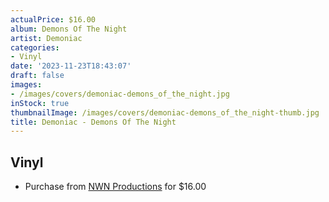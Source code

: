 ```yaml
---
actualPrice: $16.00
album: Demons Of The Night
artist: Demoniac
categories:
- Vinyl
date: '2023-11-23T18:43:07'
draft: false
images:
- /images/covers/demoniac-demons_of_the_night.jpg
inStock: true
thumbnailImage: /images/covers/demoniac-demons_of_the_night-thumb.jpg
title: Demoniac - Demons Of The Night
---
```


## Vinyl
* Purchase from [NWN Productions](http://shop.nwnprod.com/index.php?route=product/product&path=76&product_id=38511&sort=pd.name&order=ASC) for $16.00

